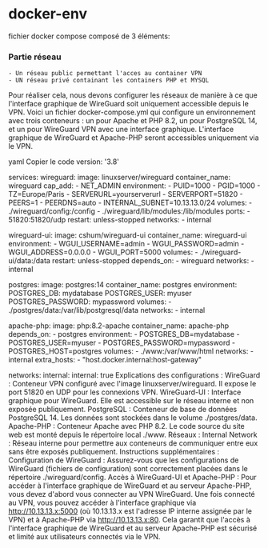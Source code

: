 # docker-env
fichier docker compose composé de 3 éléments:

### Partie réseau ###
    - Un réseau public permettant l'acces au container VPN
    - UN réseau privé containant les containers PHP et MYSQL



Pour réaliser cela, nous devons configurer les réseaux de manière à ce que l'interface graphique de WireGuard soit uniquement accessible depuis le VPN. Voici un fichier docker-compose.yml qui configure un environnement avec trois conteneurs : un pour Apache et PHP 8.2, un pour PostgreSQL 14, et un pour WireGuard VPN avec une interface graphique. L'interface graphique de WireGuard et Apache-PHP seront accessibles uniquement via le VPN.

yaml
Copier le code
version: '3.8'

services:
  wireguard:
    image: linuxserver/wireguard
    container_name: wireguard
    cap_add:
      - NET_ADMIN
    environment:
      - PUID=1000
      - PGID=1000
      - TZ=Europe/Paris
      - SERVERURL=yourserverurl
      - SERVERPORT=51820
      - PEERS=1
      - PEERDNS=auto
      - INTERNAL_SUBNET=10.13.13.0/24
    volumes:
      - ./wireguard/config:/config
      - ./wireguard/lib/modules:/lib/modules
    ports:
      - 51820:51820/udp
    restart: unless-stopped
    networks:
      - internal

  wireguard-ui:
    image: cshum/wireguard-ui
    container_name: wireguard-ui
    environment:
      - WGUI_USERNAME=admin
      - WGUI_PASSWORD=admin
      - WGUI_ADDRESS=0.0.0.0
      - WGUI_PORT=5000
    volumes:
      - ./wireguard-ui/data:/data
    restart: unless-stopped
    depends_on:
      - wireguard
    networks:
      - internal

  postgres:
    image: postgres:14
    container_name: postgres
    environment:
      POSTGRES_DB: mydatabase
      POSTGRES_USER: myuser
      POSTGRES_PASSWORD: mypassword
    volumes:
      - ./postgres/data:/var/lib/postgresql/data
    networks:
      - internal

  apache-php:
    image: php:8.2-apache
    container_name: apache-php
    depends_on:
      - postgres
    environment:
      - POSTGRES_DB=mydatabase
      - POSTGRES_USER=myuser
      - POSTGRES_PASSWORD=mypassword
      - POSTGRES_HOST=postgres
    volumes:
      - ./www:/var/www/html
    networks:
      - internal
    extra_hosts:
      - "host.docker.internal:host-gateway"

networks:
  internal:
    internal: true
Explications des configurations :
WireGuard : Conteneur VPN configuré avec l'image linuxserver/wireguard. Il expose le port 51820 en UDP pour les connexions VPN.
WireGuard-UI : Interface graphique pour WireGuard. Elle est accessible sur le réseau interne et non exposée publiquement.
PostgreSQL : Conteneur de base de données PostgreSQL 14. Les données sont stockées dans le volume ./postgres/data.
Apache-PHP : Conteneur Apache avec PHP 8.2. Le code source du site web est monté depuis le répertoire local ./www.
Réseaux :
Internal Network : Réseau interne pour permettre aux conteneurs de communiquer entre eux sans être exposés publiquement.
Instructions supplémentaires :
Configuration de WireGuard : Assurez-vous que les configurations de WireGuard (fichiers de configuration) sont correctement placées dans le répertoire ./wireguard/config.
Accès à WireGuard-UI et Apache-PHP : Pour accéder à l'interface graphique de WireGuard et au serveur Apache-PHP, vous devez d'abord vous connecter au VPN WireGuard. Une fois connecté au VPN, vous pouvez accéder à l'interface graphique via http://10.13.13.x:5000 (où 10.13.13.x est l'adresse IP interne assignée par le VPN) et à Apache-PHP via http://10.13.13.x:80.
Cela garantit que l'accès à l'interface graphique de WireGuard et au serveur Apache-PHP est sécurisé et limité aux utilisateurs connectés via le VPN.
